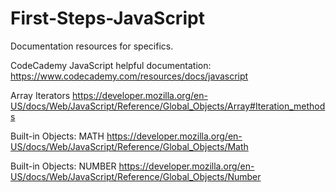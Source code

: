 # First-Steps-JavaScript

Documentation resources for specifics.

CodeCademy JavaScript helpful documentation:
https://www.codecademy.com/resources/docs/javascript

Array Iterators
https://developer.mozilla.org/en-US/docs/Web/JavaScript/Reference/Global_Objects/Array#Iteration_methods

Built-in Objects: MATH
https://developer.mozilla.org/en-US/docs/Web/JavaScript/Reference/Global_Objects/Math

Built-in Objects: NUMBER
https://developer.mozilla.org/en-US/docs/Web/JavaScript/Reference/Global_Objects/Number
